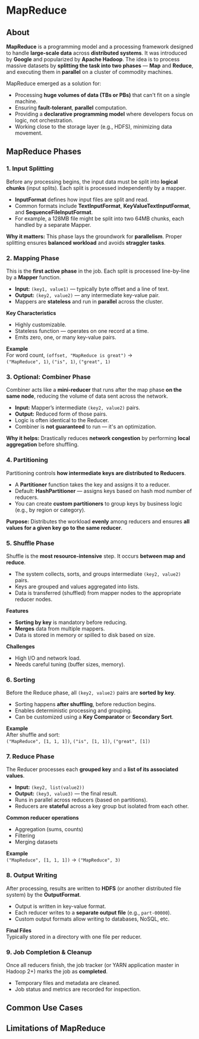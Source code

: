 # MapReduce

## About

**MapReduce** is a programming model and a processing framework designed to handle **large-scale data** across **distributed systems**. It was introduced by **Google** and popularized by **Apache Hadoop**. The idea is to process massive datasets by **splitting the task into two phases** — **Map** and **Reduce**, and executing them in **parallel** on a cluster of commodity machines.

MapReduce emerged as a solution for:

* Processing **huge volumes of data (TBs or PBs)** that can't fit on a single machine.
* Ensuring **fault-tolerant**, **parallel** computation.
* Providing a **declarative programming model** where developers focus on logic, not orchestration.
* Working close to the storage layer (e.g., HDFS), minimizing data movement.

## MapReduce Phases

### **1. Input Splitting**

Before any processing begins, the input data must be split into **logical chunks** (input splits). Each split is processed independently by a mapper.

* **InputFormat** defines how input files are split and read.
* Common formats include **TextInputFormat**, **KeyValueTextInputFormat**, and **SequenceFileInputFormat**.
* For example, a 128MB file might be split into two 64MB chunks, each handled by a separate Mapper.

**Why it matters:** This phase lays the groundwork for **parallelism**. Proper splitting ensures **balanced workload** and avoids **straggler tasks**.

### **2. Mapping Phase**

This is the **first active phase** in the job. Each split is processed line-by-line by a **Mapper** function.

* **Input:** `(key1, value1)` — typically byte offset and a line of text.
* **Output:** `(key2, value2)` — any intermediate key-value pair.
* Mappers are **stateless** and run in **parallel** across the cluster.

**Key Characteristics**

* Highly customizable.
* Stateless function — operates on one record at a time.
* Emits zero, one, or many key-value pairs.

**Example**\
For word count, `(offset, "MapReduce is great")` →\
`("MapReduce", 1)`, `("is", 1)`, `("great", 1)`

### **3. Optional: Combiner Phase**

Combiner acts like a **mini-reducer** that runs after the map phase **on the same node**, reducing the volume of data sent across the network.

* **Input:** Mapper’s intermediate `(key2, value2)` pairs.
* **Output:** Reduced form of those pairs.
* Logic is often identical to the Reducer.
* Combiner is **not guaranteed** to run — it's an optimization.

**Why it helps:** Drastically reduces **network congestion** by performing **local aggregation** before shuffling.

### **4. Partitioning**

Partitioning controls **how intermediate keys are distributed to Reducers**.

* A **Partitioner** function takes the key and assigns it to a reducer.
* Default: **HashPartitioner** — assigns keys based on hash mod number of reducers.
* You can create **custom partitioners** to group keys by business logic (e.g., by region or category).

**Purpose:** Distributes the workload **evenly** among reducers and ensures **all values for a given key go to the same reducer**.

### **5. Shuffle Phase**

Shuffle is the **most resource-intensive** step. It occurs **between map and reduce**.

* The system collects, sorts, and groups intermediate `(key2, value2)` pairs.
* Keys are grouped and values aggregated into lists.
* Data is transferred (shuffled) from mapper nodes to the appropriate reducer nodes.

**Features**

* **Sorting by key** is mandatory before reducing.
* **Merges** data from multiple mappers.
* Data is stored in memory or spilled to disk based on size.

**Challenges**

* High I/O and network load.
* Needs careful tuning (buffer sizes, memory).

### **6. Sorting**

Before the Reduce phase, all `(key2, value2)` pairs are **sorted by key**.

* Sorting happens **after shuffling**, before reduction begins.
* Enables deterministic processing and grouping.
* Can be customized using a **Key Comparator** or **Secondary Sort**.

**Example**\
After shuffle and sort:\
`("MapReduce", [1, 1, 1])`, `("is", [1, 1])`, `("great", [1])`

### **7. Reduce Phase**

The Reducer processes each **grouped key** and a **list of its associated values**.

* **Input:** `(key2, list(value2))`
* **Output:** `(key3, value3)` — the final result.
* Runs in parallel across reducers (based on partitions).
* Reducers are **stateful** across a key group but isolated from each other.

**Common reducer operations**

* Aggregation (sums, counts)
* Filtering
* Merging datasets

**Example**\
`("MapReduce", [1, 1, 1])` → `("MapReduce", 3)`

### **8. Output Writing**

After processing, results are written to **HDFS** (or another distributed file system) by the **OutputFormat**.

* Output is written in key-value format.
* Each reducer writes to a **separate output file** (e.g., `part-00000`).
* Custom output formats allow writing to databases, NoSQL, etc.

**Final Files**\
Typically stored in a directory with one file per reducer.

### **9. Job Completion & Cleanup**

Once all reducers finish, the job tracker (or YARN application master in Hadoop 2+) marks the job as **completed**.

* Temporary files and metadata are cleaned.
* Job status and metrics are recorded for inspection.

## Common Use Cases



## Limitations of MapReduce

